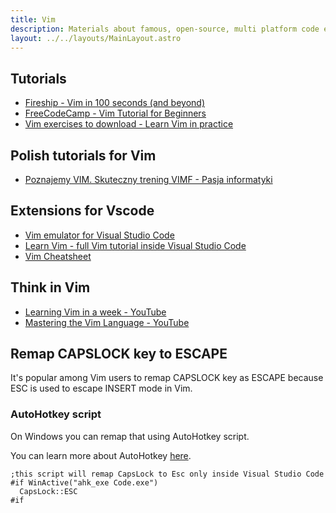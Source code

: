 ```yaml
---
title: Vim
description: Materials about famous, open-source, multi platform code editor
layout: ../../layouts/MainLayout.astro
---
```


## Tutorials

- [Fireship - Vim in 100 seconds (and beyond)](https://www.youtube.com/watch?v=-txKSRn0qeA)
- [FreeCodeCamp - Vim Tutorial for Beginners](https://www.youtube.com/watch?v=RZ4p-saaQkc)
- [Vim exercises to download - Learn Vim in practice](https://github.com/skilldrick/vim-exercises/blob/master/vim_ex.txt)

## Polish tutorials for Vim

- [Poznajemy VIM. Skuteczny trening VIMF - Pasja informatyki](https://youtu.be/U0gJxqyolyU)

## Extensions for Vscode

- [Vim emulator for Visual Studio Code](https://marketplace.visualstudio.com/items?itemName=vscodevim.vim)
- [Learn Vim - full Vim tutorial inside Visual Studio Code](https://marketplace.visualstudio.com/items?itemName=vintharas.learn-vim)
- [Vim Cheatsheet](https://marketplace.visualstudio.com/items?itemName=AndenetAlexander.vim-cheatsheet)

## Think in Vim

- [Learning Vim in a week - YouTube](https://youtu.be/_NUO4JEtkDw)
- [Mastering the Vim Language - YouTube](https://youtu.be/wlR5gYd6um0)

## Remap CAPSLOCK key to ESCAPE

It's popular among Vim users to remap CAPSLOCK key as ESCAPE because ESC is used to escape INSERT mode in Vim.

### AutoHotkey script

On Windows you can remap that using AutoHotkey script.

You can learn more about AutoHotkey [here](https://www.autohotkey.com/).

```autohotkey
;this script will remap CapsLock to Esc only inside Visual Studio Code
#if WinActive("ahk_exe Code.exe")
  CapsLock::ESC
#if
```
